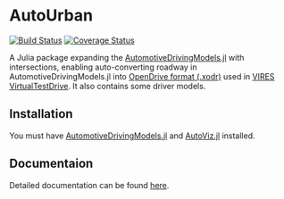 # AutoUrban
[![Build Status](https://travis-ci.org/sisl/AutoUrban.jl.svg)](https://travis-ci.org/sisl/AutoUrban.jl)
[![Coverage Status](https://coveralls.io/repos/github/sisl/AutoUrban.jl/badge.svg?branch=master)](https://coveralls.io/github/sisl/AutoUrban.jl?branch=master)

A Julia package expanding the [AutomotiveDrivingModels.jl](https://github.com/sisl/AutomotiveDrivingModels.jl) with intersections, enabling auto-converting roadway in AutomotiveDrivingModels.jl into [OpenDrive format (.xodr)](http://www.opendrive.org/) used in [VIRES VirtualTestDrive](https://vires.com/vtd-vires-virtual-test-drive/). It also contains some driver models.

## Installation
You must have [AutomotiveDrivingModels.jl](https://github.com/sisl/AutomotiveDrivingModels.jl) and [AutoViz.jl](https://github.com/sisl/AutoViz.jl) installed. 

## Documentaion
Detailed documentation can be found [here](https://github.com/sisl/UrbanDrivingSimulation.jl/tree/master/docs).
